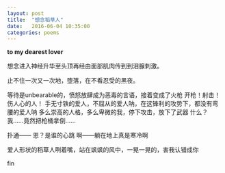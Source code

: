 ```yaml
---
layout: post
title:  "想念稻草人"
date:   2016-06-04 10:35:00
categories: poems
---
```


__to my dearest lover__

想念进入神经升华至头顶再经由面部肌肉传到到泪腺刺激。

止不住一次又一次地，堕落，在不看忍受的黑夜。

等待是unbearable的，愤怒放肆成为恶毒的言语，接着变成了火枪
开枪！射击！伤人心的人！
手无寸铁的爱人，不屈从的爱人呐，在这锋利的攻势下，都没有弯腰的爱人呐
多么崇高的人格，多么卑微的我，停下攻击，放下了武器
什么？我……竟然把枪桶拿倒……

扑通——
恩？是谁的心跳
啊——躺在地上真是寒冷啊

爱人形状的稻草人咧着嘴，站在飒飒的风中，一晃一晃的，害我认错成你

fin